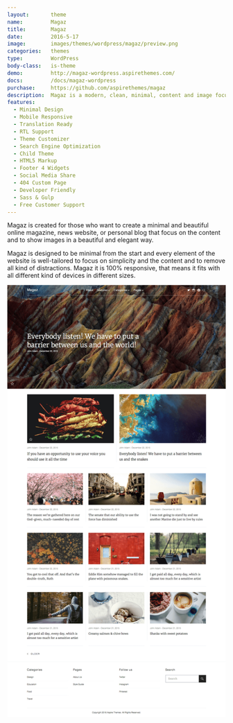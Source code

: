 ```yaml
---
layout:       theme
name:         Magaz
title:        Magaz
date:         2016-5-17
image:        images/themes/wordpress/magaz/preview.png
categories:   themes
type:         WordPress
body-class:   is-theme
demo:         http://magaz-wordpress.aspirethemes.com/
docs:         /docs/magaz-wordpress
purchase:     https://github.com/aspirethemes/magaz
description:  Magaz is a modern, clean, minimal, content and image focus theme for WordPress.
features:
  - Minimal Design
  - Mobile Responsive
  - Translation Ready
  - RTL Support
  - Theme Customizer
  - Search Engine Optimization
  - Child Theme
  - HTML5 Markup
  - Footer 4 Widgets
  - Social Media Share
  - 404 Custom Page
  - Developer Friendly
  - Sass & Gulp
  - Free Customer Support
---
```


Magaz is created for those who want to create a minimal and beautiful online magazine, news website, or personal blog that focus on the content and to show images in a beautiful and elegant way.

Magaz is designed to be minimal from the start and every element of the website is well-tailored to focus on simplicity and the content and to remove all kind of distractions. Magaz it is 100% responsive, that means it fits with all different kind of devices in different sizes.

![aspire-wordpress-full-preview](/images/themes/wordpress/magaz/full-preview.png)